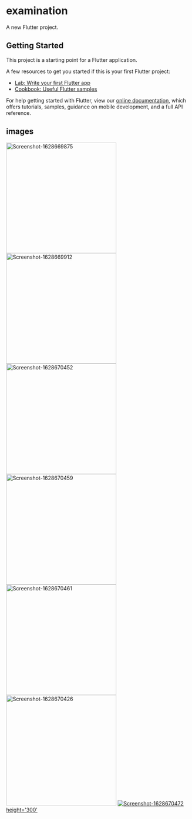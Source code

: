 # examination

A new Flutter project.

## Getting Started

This project is a starting point for a Flutter application.

A few resources to get you started if this is your first Flutter project:

- [Lab: Write your first Flutter app](https://flutter.dev/docs/get-started/codelab)
- [Cookbook: Useful Flutter samples](https://flutter.dev/docs/cookbook)

For help getting started with Flutter, view our
[online documentation](https://flutter.dev/docs), which offers tutorials,
samples, guidance on mobile development, and a full API reference.



## images
<a href="https://ibb.co/y8pShVz"><img src="https://i.ibb.co/GV9TsFZ/Screenshot-1628669875.png" alt="Screenshot-1628669875" border="0" height='300'></a><a target='_blank' href='https://imgbb.com/'></a>
<a href="https://ibb.co/s19FZ9c"><img src="https://i.ibb.co/B62g92v/Screenshot-1628669912.png" alt="Screenshot-1628669912" border="0" height='300'></a><a target='_blank' href='https://imgbb.com/'></a>
<a href="https://ibb.co/PrXxz6y"><img src="https://i.ibb.co/VLnVpqG/Screenshot-1628670452.png" alt="Screenshot-1628670452" border="0" height='300'></a><a target='_blank' href='https://imgbb.com/'></a>
<a href="https://ibb.co/mJ69QPh"><img src="https://i.ibb.co/p2JfCk4/Screenshot-1628670459.png" alt="Screenshot-1628670459" border="0" height='300'></a><a target='_blank' href='https://imgbb.com/'></a>
<a href="https://ibb.co/Kbqh7XK"><img src="https://i.ibb.co/HBz4YVh/Screenshot-1628670461.png" alt="Screenshot-1628670461" border="0" height='300'></a><a target='_blank' href='https://imgbb.com/'></a>
<a href="https://ibb.co/MkKHR1z"><img src="https://i.ibb.co/5hC35jQ/Screenshot-1628670426.png" alt="Screenshot-1628670426" border="0" height='300'></a><a target='_blank' href='https://imgbb.com/'></a>
<a href="https://ibb.co/8BX5ysn"><img src="https://i.ibb.co/RS70XbG/Screenshot-1628670472.png" alt="Screenshot-1628670472" border="0"> height='300'</a><a target='_blank' href='https://imgbb.com/'></a>

